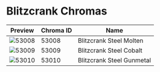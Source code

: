 # Blitzcrank Chromas

| Preview | Chroma ID | Name |
|---------|-----------|------|
| ![53008](https://raw.communitydragon.org/latest/plugins/rcp-be-lol-game-data/global/default/v1/champion-chroma-images/53/53008.png) | 53008 | Blitzcrank Steel Molten |
| ![53009](https://raw.communitydragon.org/latest/plugins/rcp-be-lol-game-data/global/default/v1/champion-chroma-images/53/53009.png) | 53009 | Blitzcrank Steel Cobalt |
| ![53010](https://raw.communitydragon.org/latest/plugins/rcp-be-lol-game-data/global/default/v1/champion-chroma-images/53/53010.png) | 53010 | Blitzcrank Steel Gunmetal |